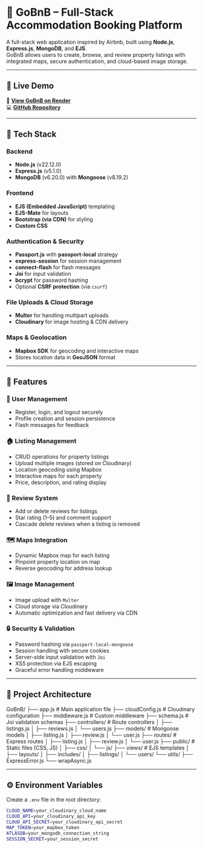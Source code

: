 # 🏡 GoBnB – Full-Stack Accommodation Booking Platform

A full-stack web application inspired by Airbnb, built using **Node.js**, **Express.js**, **MongoDB**, and **EJS**.  
GoBnB allows users to create, browse, and review property listings with integrated maps, secure authentication, and cloud-based image storage.

---

## 🚀 Live Demo
🔗 **[View GoBnB on Render](https://gobnb-3cmh.onrender.com)**  
💻 **[GitHub Repository](https://github.com/asoleshubham0125/GoBnB)**

---

## 🧰 Tech Stack

### Backend
- **Node.js** (v22.12.0)
- **Express.js** (v5.1.0)
- **MongoDB** (v6.20.0) with **Mongoose** (v8.19.2)

### Frontend
- **EJS (Embedded JavaScript)** templating
- **EJS-Mate** for layouts
- **Bootstrap (via CDN)** for styling
- **Custom CSS**

### Authentication & Security
- **Passport.js** with **passport-local** strategy
- **express-session** for session management
- **connect-flash** for flash messages
- **Joi** for input validation
- **bcrypt** for password hashing
- Optional **CSRF protection** (via `csurf`)

### File Uploads & Cloud Storage
- **Multer** for handling multipart uploads
- **Cloudinary** for image hosting & CDN delivery

### Maps & Geolocation
- **Mapbox SDK** for geocoding and interactive maps
- Stores location data in **GeoJSON** format

---

## 🧩 Features

### 👥 User Management
- Register, login, and logout securely
- Profile creation and session persistence
- Flash messages for feedback

### 🏠 Listing Management
- CRUD operations for property listings
- Upload multiple images (stored on Cloudinary)
- Location geocoding using Mapbox
- Interactive maps for each property
- Price, description, and rating display

### 💬 Review System
- Add or delete reviews for listings
- Star rating (1–5) and comment support
- Cascade delete reviews when a listing is removed

### 🗺️ Maps Integration
- Dynamic Mapbox map for each listing
- Pinpoint property location on map
- Reverse geocoding for address lookup

### 🖼️ Image Management
- Image upload with `Multer`
- Cloud storage via Cloudinary
- Automatic optimization and fast delivery via CDN

### 🔒 Security & Validation
- Password hashing via `passport-local-mongoose`
- Session handling with secure cookies
- Server-side input validation with `Joi`
- XSS protection via EJS escaping
- Graceful error handling middleware

---

## 🧠 Project Architecture

GoBnB/
├── app.js # Main application file
├── cloudConfig.js # Cloudinary configuration
├── middleware.js # Custom middleware
├── schema.js # Joi validation schemas
├── controllers/ # Route controllers
│ ├── listings.js
│ ├── reviews.js
│ └── users.js
├── models/ # Mongoose models
│ ├── listing.js
│ ├── review.js
│ └── user.js
├── routes/ # Express routes
│ ├── listing.js
│ ├── review.js
│ └── user.js
├── public/ # Static files (CSS, JS)
│ ├── css/
│ └── js/
├── views/ # EJS templates
│ ├── layouts/
│ ├── includes/
│ ├── listings/
│ └── users/
└── utils/
├── ExpressError.js
└── wrapAsync.js


---

## ⚙️ Environment Variables

Create a `.env` file in the root directory:

```bash
CLOUD_NAME=your_cloudinary_cloud_name
CLOUD_API=your_cloudinary_api_key
CLOUD_API_SECRET=your_cloudinary_api_secret
MAP_TOKEN=your_mapbox_token
ATLASDB=your_mongodb_connection_string
SESSION_SECRET=your_session_secret
